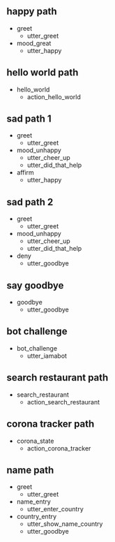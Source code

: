 ## happy path
* greet
  - utter_greet
* mood_great
  - utter_happy

## hello world path
* hello_world
  - action_hello_world

## sad path 1
* greet
  - utter_greet
* mood_unhappy
  - utter_cheer_up
  - utter_did_that_help
* affirm
  - utter_happy

## sad path 2
* greet
  - utter_greet
* mood_unhappy
  - utter_cheer_up
  - utter_did_that_help
* deny
  - utter_goodbye

## say goodbye
* goodbye
  - utter_goodbye

## bot challenge
* bot_challenge
  - utter_iamabot

## search restaurant path
* search_restaurant
  - action_search_restaurant

## corona tracker path
* corona_state
  - action_corona_tracker

## name path
* greet
  - utter_greet
* name_entry
  - utter_enter_country
* country_entry
  - utter_show_name_country
  - utter_goodbye  
